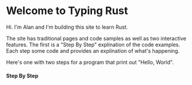 # Welcome to Typing Rust

Hi. I'm Alan and I'm building this site to
learn Rust.

The site has traditional pages and code samples
as well as two interactive features. The
first is a "Step By Step" explination
of the code examples. Each step some code
and provides an explination of what's happening.

Here's one with two steps for a program
that print out "Hello, World".

#### Step By Step

<script>
const rawSourceCode = `fn main() {
  println!("Hello, World");
}`.split('\n')


const lineSets = [
{ 
  lines: [`0_r`, `0_r`, `0_r`],
  text: `<p>That code is a full program. It will compile, run, and output &quot;Hello, World&quot;</p>`
},
{ 
  lines: [`0_r`, `0_s`, `0_r`],
  text: `<p>Well start all our code samples with a <code>main</code> function like the one shown here.</p>`
},
{ 
  lines: [`0_c`, `0_r`, `0_c`],
  text: `<p>We'll use the <code>println!()</code> expression to output text from our programs. Here we add a line to print &quot;Hello, World&quot;.</p>`
},
]
</script>
